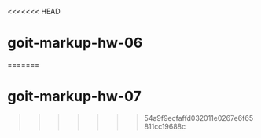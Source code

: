 <<<<<<< HEAD
# goit-markup-hw-06
=======
# goit-markup-hw-07
>>>>>>> 54a9f9ecfaffd032011e0267e6f65811cc19688c
 
